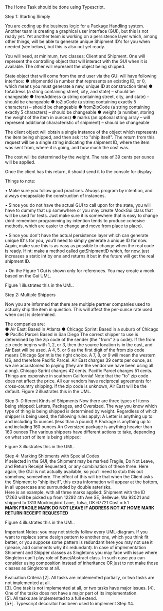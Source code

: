 The Home Task should be done using Typescript.

Step 1: Starting Simply

You are coding up the business logic for a Package Handling system. Another team is creating a graphical user interface (GUI), but this is not ready yet. Yet another team is working on a persistence layer which, among other things, will be able to generate unique Shipment ID's for you when needed (see below), but this is also not yet ready.

You will need, at minimum, two classes: Client and Shipment. One will represent the controlling object that will interact with the GUI when it is available. The other will represent the object being shipped.

State object that will come from the end user via the GUI will have following interface:
●	shipmentId (a number that represents an existing ID, or 0, which means you must generate a new, unique ID at construction time)
●	toAddress (a string containing street, city, and state) – should be changeable
●	fromAddress (a string containing street, city, and state) – should be changeable
●	toZipCode (a string containing exactly 5 characters) – should be changeable
●	fromZipCode (a string containing exactly 5 characters) – should be changeable
●	weight (a number, storing the weight of the item in ounces)
●	marks (an optional string array – will represent additional characteristic of shipment) – should be changeable


The client object will obtain a single instance of the object which represents the item being shipped, and then ask it to "ship itself". The return from this request will be a single string indicating the shipment ID, where the item was sent from, where it is going, and how much the cost was.
					
The cost will be determined by the weight. The rate of 39 cents per ounce will be applied.
					
Once the client has this return, it should send it to the console for display.
				
Things to note:
					
• Make sure you follow good practices. Always program by intention, and always encapsulate the construction of instances.
					
• Since you do not have the actual GUI to call upon for the state, you will have to dummy that up somewhere or you may create MockGui class that will be used for tests.  Just make sure it is somewhere that is easy to change (hint: remember programming by intention tends to produce cohesive methods, which are easier to change and move from place to place).
					
• Since you don't have the actual persistence layer which can generate unique ID's for you, you'll need to simply generate a unique ID for now. Again, make sure this is as easy as possible to change when the real code is ready. Hint: make a method called getShipmentID which, for now, just increases a static int by one and returns it but in the future will get the real shipment ID.	

• On the Figure 1 Gui is shown only for references. You may create a mock based on the Gui UML.
					
Figure 1 illustrates this in the UML.
		
 
	

Step 2: Multiple Shippers			

Now you are informed that there are multiple partner companies used to actually ship the item in question. This will affect the per-ounce rate used when cost is determined.
					
The companies are:				
●	Air East: Based in Atlanta
●	Chicago Sprint: Based in a suburb of Chicago
●	Pacific Parcel: Based in San Diego
The correct shipper to use is determined by the zip code of the sender (the "from" zip code). If the from zip code begins with 1, 2, or 3, then the source location is in the east, and Air East will be used. A 4, 5, or 6 as the first digit of the from zip code means Chicago Sprint is the right choice. A 7, 8, or 9 will mean the western US, and therefore Pacific Parcel.
Air East charges 39 cents per ounce, as we are accustomed to paying (they are the vendor we have been using all along).
Chicago Sprint charges 42 cents.
Pacific Parcel charges 51 cents. Things are expensive in southern California!
Note that the "to" zip code does not affect the price. All our vendors have reciprocal agreements for cross-country shipping.
If the zip code is unknown, Air East will be the default.
Figure 2 illustrates this in the UML.
 				
Step 3: Different Kinds of Shipments
Now there are three types of items being shipped: Letters, Packages, and Oversized. The way you know which type of thing is being shipped is determined by weight.
Regardless of which shipper is being used, the following rules apply:
A Letter is anything up to and including 15 ounces (less than a pound)
A Package is anything up to and including 160 ounces
An Oversized package is anything heavier than 160 ounces
The various shippers have different actions to take, depending on what sort of item is being shipped:
 
Figure 3 illustrates this in the UML.
 		
Step 4: Marking Shipments with Special Codes				
If selected in the GUI, the Shipment may be marked Fragile, Do Not Leave, and Return Receipt Requested, or any combination of these three. Here again, the GUI is not actually available, so you'll need to stub this out somehow, somewhere.
The effect of this will be that when the Client asks the Shipment to "ship itself", this extra information will appear at the bottom, in all uppercase and surrounded by double asterisks.				
Here is an example, with all three marks applied:
Shipment with the ID 17263 will be picked up from 12292 4th Ave SE, Bellevue, Wa 92021 and shipped to 1313 Mockingbird Lane, Tulsa, OK 67721
Cost = 5.1				
**MARK FRAGILE**
**MARK DO NOT LEAVE IF ADDRESS NOT AT HOME** 
**MARK RETURN RECEIPT REQUESTED**		

Figure 4 illustrates this in the UML.
 
Important Notes: you may not strictly follow every UML-diagram. If you want to replace some design pattern to another one, which you think fit better, or you suppose some pattern is redundant here you may not use it (please, add comments why it’s redundant). In case of implementation Shipment and Shipper classes as Singletons you may face with issue where Singleton can’t play role of Base/Abstract class. In such case you can consider using composition instead of inheritance OR just to not make those classes as Singletons at all.

Evaluation Criteria
[2]. All tasks are implemented partially, or two tasks are not implemented at all.  
[3]. One task is not implemented at all, or two tasks have major issues.
[4]. One of the tasks does not have a major part of its implementation.  
[5]. All tasks are implemented to a full extend.  
[5*]. Typescript decorator has been used to implement Step #4.  
